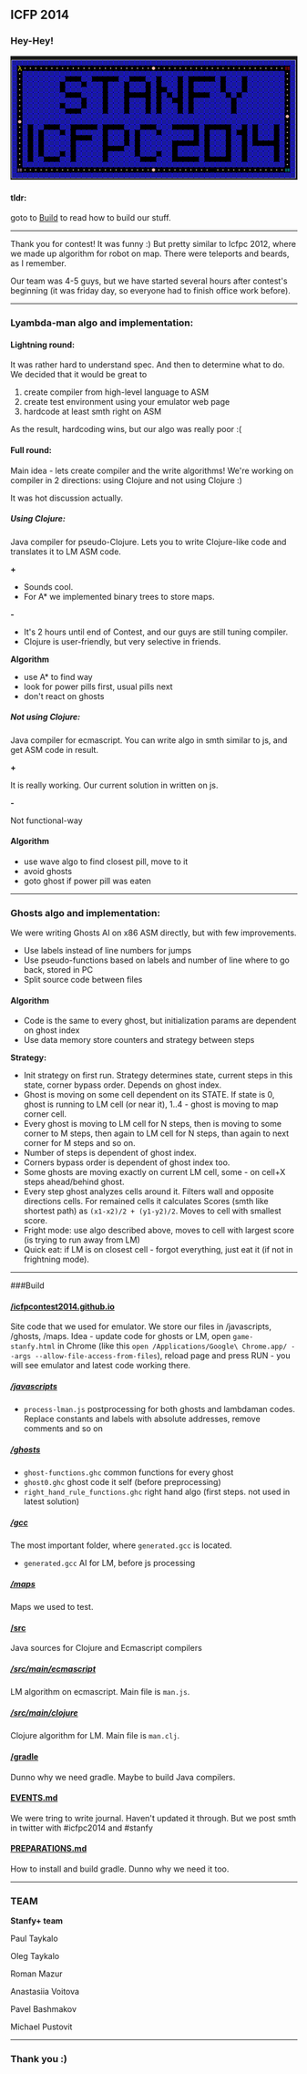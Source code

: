 ICFP 2014
---------

### Hey-Hey!

![stanfy map](stanfy-icfpc2014.png)


#### tldr:

goto to [Build](#build) to read how to build our stuff.

-------------
Thank you for contest! It was funny :) But pretty similar to Icfpc 2012, where we made up algorithm for robot on map. There were teleports and beards, as I remember.


Our team was 4-5 guys, but we have started several hours after contest's beginning (it was friday day, so everyone had to finish office work before).

-------------
### Lyambda-man algo and implementation:

#### Lightning round:
It was rather hard to understand spec. And then to determine what to do. We decided that it would be great to 
1. create compiler from high-level language to ASM
2. create test environment using your emulator web page
3. hardcode at least smth right on ASM

As the result, hardcoding wins, but our algo was really poor :(


#### Full round:
Main idea - lets create compiler and the write algorithms! We're working on compiler in 2 directions: using Clojure and not using Clojure :)

It was hot discussion actually.

##### Using Clojure:
Java compiler for pseudo-Clojure. Lets you to write Clojure-like code and translates it to LM ASM code.

**+**

* Sounds cool.
* For A* we implemented binary trees to store maps. 

**-**

* It's 2 hours until end of Contest, and our guys are still tuning compiler.
* Clojure is user-friendly, but very selective in friends.


**Algorithm**

* use A* to find way
* look for power pills first, usual pills next
* don't react on ghosts


##### Not using Clojure:

Java compiler for ecmascript. You can write algo in smth similar to js, and get ASM code in result.

**+**

It is really working. Our current solution in written on js.

**-**

Not functional-way


#### Algorithm

* use wave algo to find closest pill, move to it
* avoid ghosts
* goto ghost if power pill was eaten


-------------
### Ghosts algo and implementation:

We were writing Ghosts AI on x86 ASM directly, but with few improvements.

* Use labels instead of line numbers for jumps
* Use pseudo-functions based on labels and number of line where to go back, stored in PC
* Split source code between files

#### Algorithm
* Code is the same to every ghost, but initialization params are dependent on ghost index
* Use data memory store counters and strategy between steps

**Strategy:**

* Init strategy on first run. Strategy determines state, current steps in this state, corner bypass order. Depends on ghost index. 
* Ghost is moving on some cell dependent on its STATE. If state is 0, ghost is running to LM cell (or near it), 1..4 - ghost is moving to map corner cell.
* Every ghost is moving to LM cell for N steps, then is moving to some corner to M steps, then again to LM cell for N steps, than again to next corner for M steps and so on.
* Number of steps is dependent of ghost index.
* Corners bypass order is dependent of ghost index too.
* Some ghosts are moving exactly on current LM cell, some - on cell+X steps ahead/behind ghost.
* Every step ghost analyzes cells around it. Filters wall and opposite directions cells. For remained cells it calculates Scores (smth like shortest path) as `(x1-x2)/2 + (y1-y2)/2`. Moves to cell with smallest score.
* Fright mode: use algo described above, moves to cell with largest score (is trying to run away from LM)
* Quick eat: if LM is on closest cell - forgot everything, just eat it (if not in frightning mode).  



-------------
###Build

#### [/icfpcontest2014.github.io](icfpcontest2014.github.io)

Site code that we used for emulator. We store our files in /javascripts, /ghosts, /maps. Idea - update code for ghosts or LM, open `game-stanfy.html` in Chrome (like this `open /Applications/Google\ Chrome.app/ --args --allow-file-access-from-files`), reload page and press RUN - you will see emulator and latest code working there.  


##### [/javascripts](icfpcontest2014.github.io/javascripts)
* `process-lman.js`  postprocessing for both ghosts and lambdaman codes. Replace constants and labels with absolute addresses, remove comments and so on

##### [/ghosts](icfpcontest2014.github.io/ghosts)
* `ghost-functions.ghc` common functions for every ghost
* `ghost0.ghc` ghost code it self (before preprocessing)
* `right_hand_rule_functions.ghc` right hand algo (first steps. not used in latest solution)


##### [/gcc](icfpcontest2014.github.io/gcc)
The most important folder, where `generated.gcc` is located.
* `generated.gcc`  AI for LM, before js processing


##### [/maps](icfpcontest2014.github.io/maps)
Maps we used to test.


#### [/src](/src)
Java sources for Clojure and Ecmascript compilers


##### [/src/main/ecmascript](/src/main/ecmascript)
LM algorithm on ecmascript. Main file is `man.js`.


##### [/src/main/clojure](/src/main/clojure)
Clojure algorithm for LM. Main file is `man.clj`.


#### [/gradle](/gradle)
Dunno why we need gradle. Maybe to build Java compilers.


#### [EVENTS.md](EVENTS.md)
We were tring to write journal. Haven't updated it through. But we post smth in twitter with #icfpc2014 and #stanfy

#### [PREPARATIONS.md](PREPARATIONS.md)
How to install and build gradle. Dunno why we need it too. 

--------------
### TEAM
**Stanfy+ team**

Paul Taykalo

Oleg Taykalo

Roman Mazur

Anastasiia Voitova

Pavel Bashmakov

Michael Pustovit 


--------------
### Thank you :)
